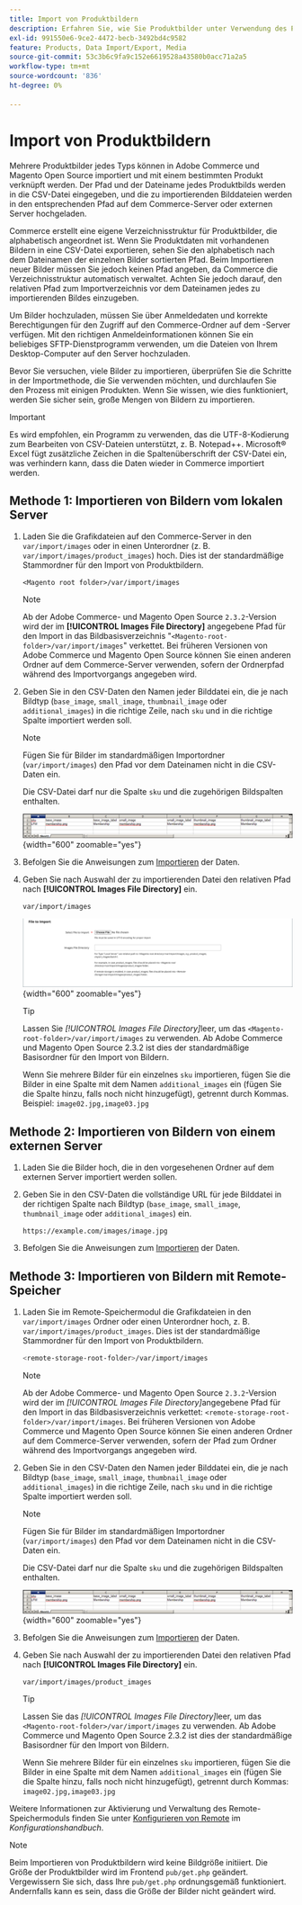 ```yaml
---
title: Import von Produktbildern
description: Erfahren Sie, wie Sie Produktbilder unter Verwendung des Pfads und Dateinamens der einzelnen Bilder importieren.
exl-id: 991550e6-9ce2-4472-becb-3492bd4c9582
feature: Products, Data Import/Export, Media
source-git-commit: 53c3b6c9fa9c152e6619528a43580b0acc71a2a5
workflow-type: tm+mt
source-wordcount: '836'
ht-degree: 0%

---
```


# Import von Produktbildern

Mehrere Produktbilder jedes Typs können in Adobe Commerce und Magento Open Source importiert und mit einem bestimmten Produkt verknüpft werden. Der Pfad und der Dateiname jedes Produktbilds werden in die CSV-Datei eingegeben, und die zu importierenden Bilddateien werden in den entsprechenden Pfad auf dem Commerce-Server oder externen Server hochgeladen.

Commerce erstellt eine eigene Verzeichnisstruktur für Produktbilder, die alphabetisch angeordnet ist. Wenn Sie Produktdaten mit vorhandenen Bildern in eine CSV-Datei exportieren, sehen Sie den alphabetisch nach dem Dateinamen der einzelnen Bilder sortierten Pfad. Beim Importieren neuer Bilder müssen Sie jedoch keinen Pfad angeben, da Commerce die Verzeichnisstruktur automatisch verwaltet. Achten Sie jedoch darauf, den relativen Pfad zum Importverzeichnis vor dem Dateinamen jedes zu importierenden Bildes einzugeben.

Um Bilder hochzuladen, müssen Sie über Anmeldedaten und korrekte Berechtigungen für den Zugriff auf den Commerce-Ordner auf dem -Server verfügen. Mit den richtigen Anmeldeinformationen können Sie ein beliebiges SFTP-Dienstprogramm verwenden, um die Dateien von Ihrem Desktop-Computer auf den Server hochzuladen.

Bevor Sie versuchen, viele Bilder zu importieren, überprüfen Sie die Schritte in der Importmethode, die Sie verwenden möchten, und durchlaufen Sie den Prozess mit einigen Produkten. Wenn Sie wissen, wie dies funktioniert, werden Sie sicher sein, große Mengen von Bildern zu importieren.

>[!IMPORTANT]
>
>Es wird empfohlen, ein Programm zu verwenden, das die UTF-8-Kodierung zum Bearbeiten von CSV-Dateien unterstützt, z. B. Notepad++. Microsoft® Excel fügt zusätzliche Zeichen in die Spaltenüberschrift der CSV-Datei ein, was verhindern kann, dass die Daten wieder in Commerce importiert werden.

## Methode 1: Importieren von Bildern vom lokalen Server

1. Laden Sie die Grafikdateien auf den Commerce-Server in den `var/import/images` oder in einen Unterordner (z. B. `var/import/images/product_images`) hoch. Dies ist der standardmäßige Stammordner für den Import von Produktbildern.

   ```
   <Magento root folder>/var/import/images
   ```

   >[!NOTE]
   >
   >Ab der Adobe Commerce- und Magento Open Source `2.3.2`-Version wird der im **[!UICONTROL Images File Directory]** angegebene Pfad für den Import in das Bildbasisverzeichnis &quot;`<Magento-root-folder>/var/import/images`&quot; verkettet. Bei früheren Versionen von Adobe Commerce und Magento Open Source können Sie einen anderen Ordner auf dem Commerce-Server verwenden, sofern der Ordnerpfad während des Importvorgangs angegeben wird.

1. Geben Sie in den CSV-Daten den Namen jeder Bilddatei ein, die je nach Bildtyp (`base_image`, `small_image`, `thumbnail_image` oder `additional_images`) in die richtige Zeile, nach `sku` und in die richtige Spalte importiert werden soll.

   >[!NOTE]
   >
   >Fügen Sie für Bilder im standardmäßigen Importordner (`var/import/images`) den Pfad vor dem Dateinamen nicht in die CSV-Daten ein.

   Die CSV-Datei darf nur die Spalte `sku` und die zugehörigen Bildspalten enthalten.

   ![Beispiel - CSV-Bilddatenimport](./assets/data-import-csv-image-files-default-local.png){width="600" zoomable="yes"}

1. Befolgen Sie die Anweisungen zum [Importieren](data-import.md) der Daten.

1. Geben Sie nach Auswahl der zu importierenden Datei den relativen Pfad nach **[!UICONTROL Images File Directory]** ein.

   ```
   var/import/images
   ```

   ![Dateiverzeichnis der Datenimportbilder](./assets/data-import-file-to-import.png){width="600" zoomable="yes"}

   >[!TIP]
   >
   >Lassen Sie _[!UICONTROL Images File Directory]_&#x200B;leer, um das `<Magento-root-folder>/var/import/images` zu verwenden. Ab Adobe Commerce und Magento Open Source 2.3.2 ist dies der standardmäßige Basisordner für den Import von Bildern.

   Wenn Sie mehrere Bilder für ein einzelnes `sku` importieren, fügen Sie die Bilder in eine Spalte mit dem Namen `additional_images` ein (fügen Sie die Spalte hinzu, falls noch nicht hinzugefügt), getrennt durch Kommas. Beispiel: `image02.jpg,image03.jpg`

## Methode 2: Importieren von Bildern von einem externen Server

1. Laden Sie die Bilder hoch, die in den vorgesehenen Ordner auf dem externen Server importiert werden sollen.

1. Geben Sie in den CSV-Daten die vollständige URL für jede Bilddatei in der richtigen Spalte nach Bildtyp (`base_image`, `small_image`, `thumbnail_image` oder `additional_images`) ein.

   ```
   https://example.com/images/image.jpg
   ```

1. Befolgen Sie die Anweisungen zum [Importieren](data-import.md) der Daten.

## Methode 3: Importieren von Bildern mit Remote-Speicher

1. Laden Sie im Remote-Speichermodul die Grafikdateien in den `var/import/images` Ordner oder einen Unterordner hoch, z. B. `var/import/images/product_images`. Dies ist der standardmäßige Stammordner für den Import von Produktbildern.

   ```bash
   <remote-storage-root-folder>/var/import/images
   ```

   >[!NOTE]
   >
   >Ab der Adobe Commerce- und Magento Open Source `2.3.2`-Version wird der im _[!UICONTROL Images File Directory]_&#x200B;angegebene Pfad für den Import in das Bildbasisverzeichnis verkettet: `<remote-storage-root-folder>/var/import/images`. Bei früheren Versionen von Adobe Commerce und Magento Open Source können Sie einen anderen Ordner auf dem Commerce-Server verwenden, sofern der Pfad zum Ordner während des Importvorgangs angegeben wird.

1. Geben Sie in den CSV-Daten den Namen jeder Bilddatei ein, die je nach Bildtyp (`base_image`, `small_image`, `thumbnail_image` oder `additional_images`) in die richtige Zeile, nach `sku` und in die richtige Spalte importiert werden soll.

   >[!NOTE]
   >
   >Fügen Sie für Bilder im standardmäßigen Importordner (`var/import/images`) den Pfad vor dem Dateinamen nicht in die CSV-Daten ein.

   Die CSV-Datei darf nur die Spalte `sku` und die zugehörigen Bildspalten enthalten.

   ![Beispiel - CSV-Bilddatenimport](./assets/data-import-csv-image-files-default-local.png){width="600" zoomable="yes"}

1. Befolgen Sie die Anweisungen zum [Importieren](data-import.md) der Daten.

1. Geben Sie nach Auswahl der zu importierenden Datei den relativen Pfad nach **[!UICONTROL Images File Directory]** ein.

   ```
   var/import/images/product_images
   ```

   >[!TIP]
   >
   >Lassen Sie das _[!UICONTROL Images File Directory]_&#x200B;leer, um das `<Magento-root-folder>/var/import/images` zu verwenden. Ab Adobe Commerce und Magento Open Source 2.3.2 ist dies der standardmäßige Basisordner für den Import von Bildern.

   Wenn Sie mehrere Bilder für ein einzelnes `sku` importieren, fügen Sie die Bilder in eine Spalte mit dem Namen `additional_images` ein (fügen Sie die Spalte hinzu, falls noch nicht hinzugefügt), getrennt durch Kommas: `image02.jpg,image03.jpg`

Weitere Informationen zur Aktivierung und Verwaltung des Remote-Speichermoduls finden Sie unter [Konfigurieren von Remote](https://experienceleague.adobe.com/docs/commerce-operations/configuration-guide/storage/remote-storage/remote-storage.html) im _Konfigurationshandbuch_.

>[!NOTE]
>
>Beim Importieren von Produktbildern wird keine Bildgröße initiiert. Die Größe der Produktbilder wird im Frontend `pub/get.php` geändert. Vergewissern Sie sich, dass Ihre `pub/get.php` ordnungsgemäß funktioniert. Andernfalls kann es sein, dass die Größe der Bilder nicht geändert wird.
